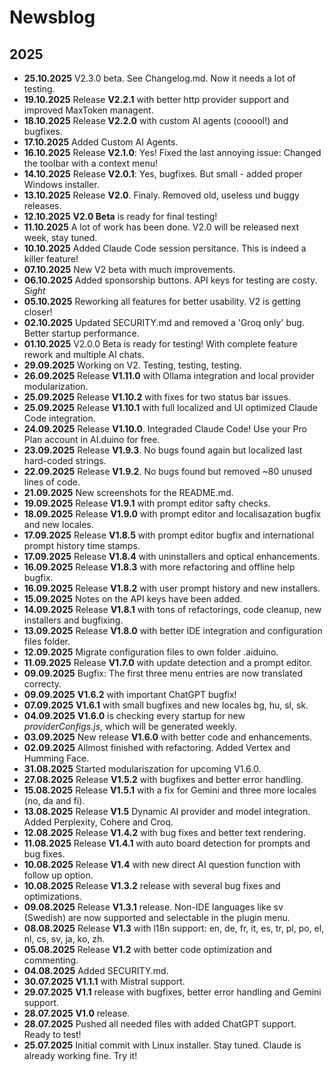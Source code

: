 # Newsblog

## 2025
  
* **25.10.2025** V2.3.0 beta. See Changelog.md. Now it needs a lot of testing.    
* **19.10.2025** Release **V2.2.1** with better http provider support and improved MaxToken managent.  
* **18.10.2025** Release **V2.2.0** with custom AI agents (cooool!) and bugfixes.  
* **17.10.2025** Added Custom AI Agents.    
* **16.10.2025** Release **V2.1.0**: Yes! Fixed the last annoying issue: Changed the toolbar with a context menu!  
* **14.10.2025** Release **V2.0.1**: Yes, bugfixes. But small - added proper Windows installer.  
* **13.10.2025** Release **V2.0**. Finaly. Removed old, useless und buggy releases.      
* **12.10.2025** **V2.0 Beta** is ready for final testing!  
* **11.10.2025** A lot of work has been done. V2.0 will be released next week, stay tuned.  
* **10.10.2025** Added Claude Code session persitance. This is indeed a killer feature!   
* **07.10.2025** New V2 beta with much improvements.  
* **06.10.2025** Added sponsorship buttons. API keys for testing are costy. *Sight*
* **05.10.2025** Reworking all features for better usability. V2 is getting closer!  
* **02.10.2025** Updated SECURITY.md and removed a 'Groq only' bug. Better startup performance.    
* **01.10.2025** V2.0.0 Beta is ready for testing! With complete feature rework and multiple AI chats.  
* **29.09.2025** Working on V2. Testing, testing, testing.     
* **26.09.2025** Release **V1.11.0** with Ollama integration and local provider modularization.  
* **25.09.2025** Release **V1.10.2** with fixes for two status bar issues.  
* **25.09.2025** Release **V1.10.1** with full localized and UI optimized Claude Code integration.   
* **24.09.2025** Release **V1.10.0**. Integraded Claude Code! Use your Pro Plan account in AI.duino for free.  
* **23.09.2025** Release **V1.9.3**. No bugs found again but localized last hard-coded strings.
* **22.09.2025** Release **V1.9.2**. No bugs found but removed ~80 unused lines of code.
* **21.09.2025** New screenshots for the README.md.    
* **19.09.2025** Release **V1.9.1** with prompt editor safty checks.    
* **18.09.2025** Release **V1.9.0** with prompt editor and localisazation bugfix and new locales.      
* **17.09.2025** Release **V1.8.5** with prompt editor bugfix and international prompt history time stamps.    
* **17.09.2025** Release **V1.8.4** with uninstallers and optical enhancements.    
* **16.09.2025** Release **V1.8.3** with more refactoring and offline help bugfix. 
* **16.09.2025** Release **V1.8.2** with user prompt history and new installers.
* **15.09.2025** Notes on the API keys have been added.
* **14.09.2025** Release **V1.8.1** with tons of refactorings, code cleanup, new installers and bugfixing.
* **13.09.2025** Release **V1.8.0** with better IDE integration and configuration files folder.  
* **12.09.2025** Migrate configuration files to own folder .aiduino.  
* **11.09.2025** Release **V1.7.0** with update detection and a prompt editor.  
* **09.09.2025** Bugfix: The first three menu entries are now translated correcty.   
* **09.09.2025** **V1.6.2** with important ChatGPT bugfix!    
* **07.09.2025** **V1.6.1** with small bugfixes and new locales bg, hu, sl, sk.
* **04.09.2025** **V1.6.0** is checking every startup for new *providerConfigs.js*, which will be generated weekly.
* **03.09.2025** New release **V1.6.0** with better code and enhancements.
* **02.09.2025** Allmost finished with refactoring. Added Vertex and Humming Face.
* **31.08.2025** Started modulariszation for upcoming V1.6.0.   
* **27.08.2025** Release **V1.5.2** with bugfixes and better error handling.  
* **15.08.2025** Release **V1.5.1** with a fix for Gemini and three more locales (no, da and fi).
* **13.08.2025** Release **V1.5** Dynamic AI provider and model integration. Added Perplexity, Cohere and Croq.    
* **12.08.2025** Release **V1.4.2** with bug fixes and better text rendering.  
* **11.08.2025** Release **V1.4.1** with auto board detection for prompts and bug fixes.
* **10.08.2025** Release **V1.4** with new direct AI question function with follow up option.
* **10.08.2025** Release **V1.3.2** release with several bug fixes and optimizations.  
* **09.08.2025** Release **V1.3.1** release. Non-IDE languages like sv (Swedish) are now supported and selectable in the plugin menu.   
* **08.08.2025** Release **V1.3** with l18n support: en, de, fr, it, es, tr, pl, po, el, nl, cs, sv, ja, ko, zh.  
* **05.08.2025** Release **V1.2** with better code optimization and commenting.  
* **04.08.2025** Added SECURITY.md.
* **30.07.2025** **V1.1.1** with Mistral support.  
* **29.07.2025** **V1.1** release with bugfixes, better error handling and Gemini support.  
* **28.07.2025** **V1.0** release.  
* **28.07.2025** Pushed all needed files with added ChatGPT support. Ready to test!
* **25.07.2025** Initial commit with Linux installer. Stay tuned. Claude is already working fine. Try it!  
